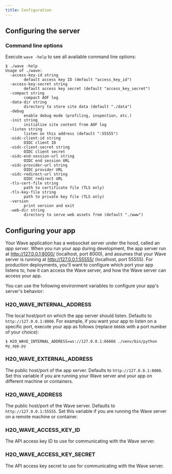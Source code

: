 ```yaml
---
title: Configuration
---
```


## Configuring the server

### Command line options
Execute `wave -help` to see all available command line options:

```
$ ./wave -help
Usage of ./wave:
  -access-key-id string
    	default access key ID (default "access_key_id")
  -access-key-secret string
    	default access key secret (default "access_key_secret")
  -compact string
    	compact AOF log
  -data-dir string
    	directory to store site data (default "./data")
  -debug
    	enable debug mode (profiling, inspection, etc.)
  -init string
    	initialize site content from AOF log
  -listen string
    	listen on this address (default ":55555")
  -oidc-client-id string
    	OIDC client ID
  -oidc-client-secret string
    	OIDC client secret
  -oidc-end-session-url string
    	OIDC end session URL
  -oidc-provider-url string
    	OIDC provider URL
  -oidc-redirect-url string
    	OIDC redirect URL
  -tls-cert-file string
    	path to certificate file (TLS only)
  -tls-key-file string
    	path to private key file (TLS only)
  -version
    	print version and exit
  -web-dir string
    	directory to serve web assets from (default "./www")
```

## Configuring your app

Your Wave application has a websocket server under the hood, called an *app server*. When you run your app during development, the app server run at http://127.0.0.1:8000/ (localhost, port 8000), and assumes that your Wave server is running at http://127.0.0.1:55555/ (localhost, port 55555). For production deployments, you'll want to configure which port your app listens to, how it can access the Wave server, and how the Wave server can access your app.

You can use the following environment variables to configure your app's server's behavior:

### H2O_WAVE_INTERNAL_ADDRESS
The local host/port on which the app server should listen. Defaults to `http://127.0.0.1:8000`. For example, if you want your app to listen on a specific port, execute your app as follows (replace `66666` with a port number of your choice):
```
$ H2O_WAVE_INTERNAL_ADDRESS=ws://127.0.0.1:66666 ./venv/bin/python my_app.py
```

### H2O_WAVE_EXTERNAL_ADDRESS
The public host/port of the app server. Defaults to `http://127.0.0.1:8000`. Set this variable if you are running your Wave server and your app on different machine or containers.

### H2O_WAVE_ADDRESS
The public host/port of the Wave server. Defaults to `http://127.0.0.1:55555`. Set this variable if you are running the Wave server on a remote machine or container.

### H2O_WAVE_ACCESS_KEY_ID
The API access key ID to use for communicating with the Wave server.

### H2O_WAVE_ACCESS_KEY_SECRET
The API access key secret to use for communicating with the Wave server.
